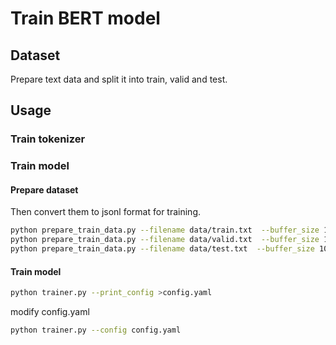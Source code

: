 # Train BERT model

## Dataset

Prepare text data and split it into train, valid and test.

## Usage

### Train tokenizer

### Train model

#### Prepare dataset

 Then convert them to jsonl format for training.

```sh
python prepare_train_data.py --filename data/train.txt  --buffer_size 10000 >data/train.jsonl
python prepare_train_data.py --filename data/valid.txt  --buffer_size 10000 >data/valid.jsonl
python prepare_train_data.py --filename data/test.txt  --buffer_size 10000 >data/test.jsonl
```

#### Train model

```sh
python trainer.py --print_config >config.yaml
```

modify config.yaml

```sh
python trainer.py --config config.yaml
```
